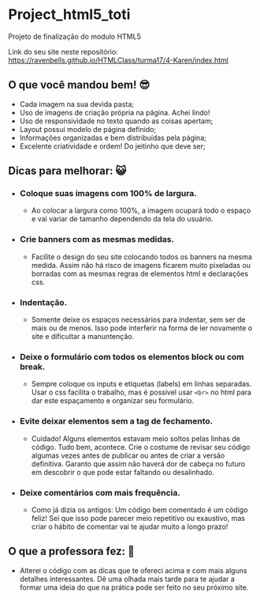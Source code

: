 # Project_html5_toti
Projeto de finalização do modulo HTML5

Link do seu site neste repositório: https://ravenbells.github.io/HTMLClass/turma17/4-Karen/index.html

## O que você mandou bem! 😎️

* Cada imagem na sua devida pasta;
* Uso de imagens de criação própria na página. Achei lindo!
* Uso de responsividade no texto quando as coisas apertam;
* Layout possui modelo de página definido;
* Informações organizadas e bem distribuídas pela página;
* Excelente criatividade e ordem! Do jeitinho que deve ser;

## Dicas para melhorar: 😺️

* ### Coloque suas imagens com 100% de largura.
    - Ao colocar a largura como 100%, a imagem ocupará todo o espaço e vai variar de tamanho dependendo da tela do usuário.

* ### Crie banners com as mesmas medidas.
    - Facilite o design do seu site colocando todos os banners na mesma medida. Assim não há risco de imagens ficarem muito pixeladas ou borradas com as mesmas regras de elementos html e declarações css.

* ### Indentação.
    - Somente deixe os espaços necessários para indentar, sem ser de mais ou de menos. Isso pode interferir na forma de ler novamente o site e dificultar a manuntenção.

* ### Deixe o formulário com todos os elementos block ou com break.
    - Sempre coloque os inputs e etiquetas (labels) em linhas separadas. Usar o css facilita o trabalho, mas é possível usar `<br>` no html para dar este espaçamento e organizar seu formulário.

* ### Evite deixar elementos sem a tag de fechamento.
    - Cuidado! Alguns elementos estavam meio soltos pelas linhas de código. Tudo bem, acontece. Crie o costume de revisar seu código algumas vezes antes de publicar ou antes de criar a versão definitiva. Garanto que assim não haverá dor de cabeça no futuro em descobrir o que pode estar faltando ou desalinhado.

* ### Deixe comentários com mais frequência.
    - Como já dizia os antigos: Um código bem comentado é um código feliz! Sei que isso pode parecer meio repetitivo ou exaustivo, mas criar o hábito de comentar vai te ajudar muito a longo prazo!
    
## O que a professora fez: 🤍️

* Alterei o código com as dicas que te ofereci acima e com mais alguns detalhes interessantes. Dê uma olhada mais tarde para te ajudar a formar uma ideia do que na prática pode ser feito no seu próximo site.
